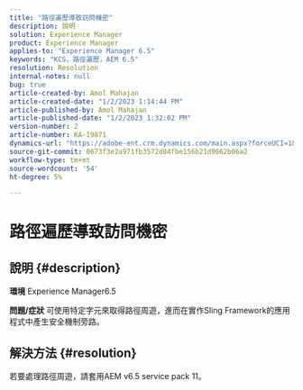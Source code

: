 ```yaml
---
title: "路徑遍歷導致訪問機密"
description: 說明
solution: Experience Manager
product: Experience Manager
applies-to: "Experience Manager 6.5"
keywords: "KCS，路徑遍歷，AEM 6.5"
resolution: Resolution
internal-notes: null
bug: true
article-created-by: Amol Mahajan
article-created-date: "1/2/2023 1:14:44 PM"
article-published-by: Amol Mahajan
article-published-date: "1/2/2023 1:32:02 PM"
version-number: 2
article-number: KA-19871
dynamics-url: "https://adobe-ent.crm.dynamics.com/main.aspx?forceUCI=1&pagetype=entityrecord&etn=knowledgearticle&id=e416b26b-9f8a-ed11-81ac-6045bd006ce9"
source-git-commit: 0673f3e2a971fb3572d84fbe156b21d9062b06a2
workflow-type: tm+mt
source-wordcount: '54'
ht-degree: 5%

---
```


# 路徑遍歷導致訪問機密

## 說明 {#description}

<b>環境</b>
Experience Manager6.5


<b>問題/症狀</b>
可使用特定字元來取得路徑周遊，進而在實作Sling Framework的應用程式中產生安全機制旁路。


## 解決方法 {#resolution}

若要處理路徑周遊，請套用AEM v6.5 service pack 11。